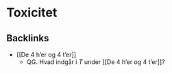 # Toxicitet

## Backlinks
* [[De 4 h’er og 4 t’er]]
	* QG. Hvad indgår i *T* under [[De 4 h’er og 4 t’er]]?

<!-- {BearID:7D792A8D-C013-4A66-81DE-8269E1798D3A-71192-00010B94B7163873} -->
